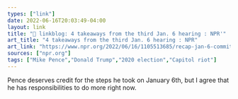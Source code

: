 ```yaml
---
types: ["link"]
date: 2022-06-16T20:03:49-04:00
layout: link
title: "🔗 linkblog: 4 takeaways from the third Jan. 6 hearing : NPR'"
art_title: "4 takeaways from the third Jan. 6 hearing : NPR"
art_link: "https://www.npr.org/2022/06/16/1105513685/recap-jan-6-committee-hearing"
sources: ["npr.org"]
tags: ["Mike Pence","Donald Trump","2020 election","Capitol riot"]
---
```

Pence deserves credit for the steps he took on January 6th, but I agree that he has responsibilities to do more right now.
 
